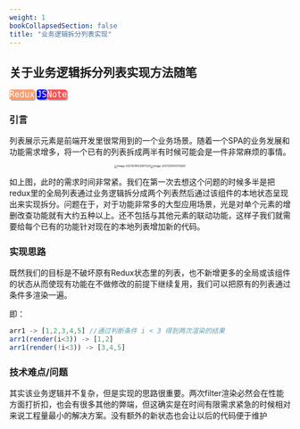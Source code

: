 ```yaml
---
weight: 1
bookCollapsedSection: false
title: "业务逻辑拆分列表实现"
---
```

## **关于业务逻辑拆分列表实现方法随笔**

<kbd style='background-color:#FF9B6A;box-shadow:2px 2px rgba(0,0,0,0.3); color:white; border-color:#FF9B6A; border-radius: 4px; font-size: 15px'>Redux</kbd> <kbd style='background-color:blue;box-shadow:2px 2px rgba(0,0,0,0.3); color:white; border-color:blue; border-radius: 4px ; font-size: 15px'>JS</kbd><kbd style='background-color:#FF5151;box-shadow:2px 2px rgba(0,0,0,0.3); color:white; border-color:#FF5151; border-radius: 4px ; font-size: 15px'>Note</kbd>



### **引言**

​	列表展示元素是前端开发里很常用到的一个业务场景。随着一个SPA的业务发展和功能需求增多，将一个已有的列表拆成两半有时候可能会是一件非常麻烦的事情。

<div style="display:flex; justify-content:center">
  <img src="/Users/minghaoyu/Library/Application Support/typora-user-images/image-20211218102907320.png" alt="image-20211218102907320" style="zoom: 33%;" />
  <img src="/Users/minghaoyu/Library/Application Support/typora-user-images/image-20211218103112660.png" alt="image-20211218103112660" style="zoom:33%;" />
  </div>

​	如上图，此时的需求时间非常紧。我们在第一次去想这个问题的时候多半是把redux里的全局列表通过业务逻辑拆分成两个列表然后通过该组件的本地状态呈现出来实现拆分。问题在于，对于功能非常多的大型应用场景，光是对单个元素的增删改查功能就有大约五种以上。还不包括与其他元素的联动功能，这样子我们就需要给每个已有的功能针对现在的本地列表增加新的代码。

### **实现思路**

​	既然我们的目标是不破坏原有Redux状态里的列表，也不新增更多的全局或该组件的状态从而使现有功能在不做修改的前提下继续复用，我们可以把原有的列表通过条件多渲染一遍。

即：

```js
arr1 -> [1,2,3,4,5] //通过判断条件 i < 3 得到两次渲染的结果
arr1(render(i<3)) -> [1,2]
arr1(render(!i<3)) -> [3,4,5]
```

### **技术难点/问题**

​	其实该业务逻辑并不复杂，但是实现的思路很重要。两次filter渲染必然会在性能方面打折扣，也会有很多其他的弊端，但这确实是在时间有限需求紧急的时候相对来说工程量最小的解决方案。没有额外的新状态也会让以后的代码便于维护











